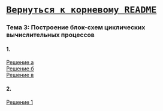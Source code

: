 # [__```Вернуться к корневому README```__](https://github.com/enikk500/CFU/blob/main/README.md)  

### Тема 3: Построение блок-схем циклических вычислительных процессов

#### 1.

[Решение а](https://github.com/enikk500/CFU/blob/main/SiAOD/pz-03/task-01/a/main.cpp)  
[Решение б](https://github.com/enikk500/CFU/blob/main/SiAOD/pz-03/task-01/b/main.cpp)  
[Решение в](https://github.com/enikk500/CFU/blob/main/SiAOD/pz-03/task-01/c/main.cpp)  

#### 2.

[Решение 1](https://github.com/enikk500/CFU/blob/main/SiAOD/pz-03/task-02/01/main.cpp)